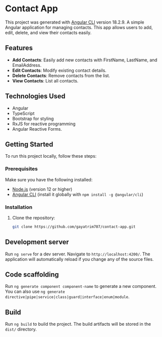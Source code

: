 # Contact App

This project was generated with [Angular CLI](https://github.com/angular/angular-cli) version 18.2.9.
A simple Angular application for managing contacts. This app allows users to add, edit, delete, and view their contacts easily.

## Features

- **Add Contacts**: Easily add new contacts with FirstName, LastName, and EmailAddress.
- **Edit Contacts**: Modify existing contact details.
- **Delete Contacts**: Remove contacts from the list.
- **View Contacts**: List all contacts.

## Technologies Used

- Angular
- TypeScript
- Bootstrap for styling
- RxJS for reactive programming
- Angular Reactive Forms.

## Getting Started

To run this project locally, follow these steps:

### Prerequisites

Make sure you have the following installed:

- [Node.js](https://nodejs.org/) (version 12 or higher)
- [Angular CLI](https://angular.io/cli) (install it globally with `npm install -g @angular/cli`)

### Installation

1. Clone the repository:

   ```bash
   git clone https://github.com/gayatrim707/contact-app.git

## Development server

Run `ng serve` for a dev server. Navigate to `http://localhost:4200/`. The application will automatically reload if you change any of the source files.

## Code scaffolding

Run `ng generate component component-name` to generate a new component. You can also use `ng generate directive|pipe|service|class|guard|interface|enum|module`.

## Build

Run `ng build` to build the project. The build artifacts will be stored in the `dist/` directory.

